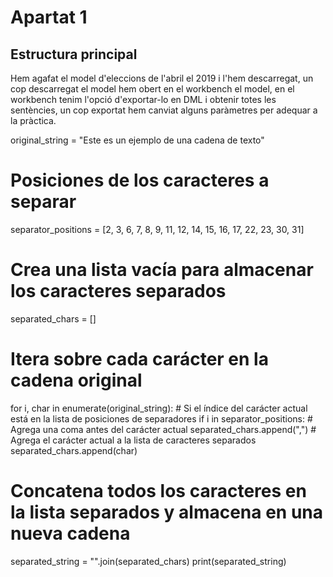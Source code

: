 # Apartat 1
## Estructura principal
Hem agafat el model d'eleccions de l'abril el 2019 i l'hem descarregat, un cop descarregat el model hem obert en el workbench el model,
 en el workbench tenim l'opció d'exportar-lo en DML i obtenir totes les sentències, un cop exportat hem canviat alguns paràmetres per
  adequar a la pràctica.

original_string = "Este es un ejemplo de una cadena de texto"

# Posiciones de los caracteres a separar
separator_positions = [2, 3, 6, 7, 8, 9, 11, 12, 14, 15, 16, 17, 22, 23, 30, 31]

# Crea una lista vacía para almacenar los caracteres separados
separated_chars = []

# Itera sobre cada carácter en la cadena original
for i, char in enumerate(original_string):
    # Si el índice del carácter actual está en la lista de posiciones de separadores
    if i in separator_positions:
        # Agrega una coma antes del carácter actual
        separated_chars.append(",")
    # Agrega el carácter actual a la lista de caracteres separados
    separated_chars.append(char)

# Concatena todos los caracteres en la lista separados y almacena en una nueva cadena
separated_string = "".join(separated_chars)
print(separated_string)
